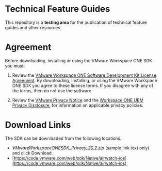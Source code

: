 # Technical Feature Guides
This repository is a **testing area** for the publication of technical feature
guides and other resources.

# Agreement
Before downloading, installing or using the VMware Workspace ONE SDK you must:

1.  Review the
    [VMware Workspace ONE Software Development Kit License Agreement](License.md).
    By downloading, installing, or using the VMware Workspace ONE SDK you agree
    to these license terms.  If you disagree with any of the terms, then do not
    use the software.

2.  Review the
    [VMware Privacy Notice](https://www.vmware.com/help/privacy.html)
    and the
    [Workspace ONE UEM Privacy Disclosure](https://www.vmware.com/help/privacy/uem-privacy-disclosure.html),
    for information on applicable privacy policies.

# Download Links
The SDK can be downloaded from the following locations.

-   _VMwareWorkspaceONESDK_Privacy_20.2.zip_ (sample link text only) and click Download.
-   [https://code.vmware.com/web/sdk/Native/airwatch-ios](https://code.vmware.com/web/sdk/Native/airwatch-ios)
